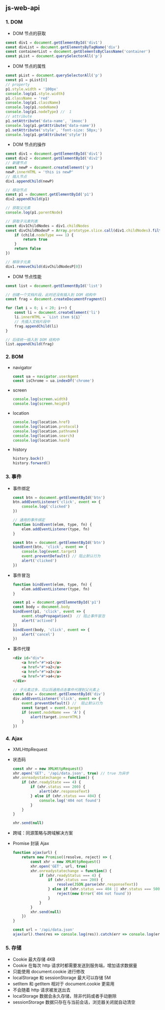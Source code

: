 ## js-web-api

### 1. DOM

- DOM 节点的获取

```js
const div1 = document.getElementById('div1')
const divList = document.getElementsByTagName('div')
const containerList = document.getElementsByClassName('container')
const pList = document.querySelectorAll('p')
```

- DOM 节点的属性

```js
const pList = document.querySelectorAll('p')
const p1 = pList[0]
// property  
p1.style.width = '100px'
console.log(p1.style.width)
p1.className = 'red'
console.log(p1.className)
console.log(p1.nodeName)
console.log(p1.nodeType) //  1
// attribute
p1.setAttribute('data-name', 'imooc')
console.log(p1.getAttribute('data-name'))
p1.setAttribute('style', 'font-size: 50px;')
console.log(p1.getAttribute('style'))
```

- DOM 节点的操作

```js
const div1 = document.getElementById('div1')
const div2 = document.getElementById('div2')
// 新建节点
const newP = document.createElement('p')
newP.innerHTML = 'this is newP'
// 插入节点
div1.appendChild(newP)

// 移动节点
const p1 = document.getElementById('p1')
div2.appendChild(p1)

// 获取父元素
console.log(p1.parentNode)

// 获取子元素列表
const div1ChildNodes = div1.childNodes
const divChildNodesP = Array.prototype.slice.call(div1.childNodes).filter(child => {
    if (child.nodeType === 1) {
        return true
    }
    return false
})

// 移除子元素
div1.removeChild(divChildNodesP[0])
```

- DOM 节点性能

```js
const list = document.getElementById('list')

// 创建一个文档片段，此时还没有插入到 DOM 结构中
const frag = document.createDocumentFragment()

for (let i = 0; i < 20; i++) {
    const li = document.createElement('li')
    li.innerHTML = `List item ${i}`
    // 先插入文档片段中
    frag.appendChild(li)
}

// 后续统一插入到 DOM 结构中
list.appendChild(frag)
```

### 2. BOM

- navigator

  ```js
  const ua = navigator.userAgent
  const isChrome = ua.indexOf('chrome')
  ```

- screen

  ```js
  console.log(screen.width)
  console.log(screen.height)
  ```

- location

  ```js
  console.log(location.href)
  console.log(location.protocol)
  console.log(location.pathname)
  console.log(location.search)
  console.log(location.hash)
  ```

- history

  ```js
  history.back()
  history.forward()
  ```


### 3. 事件

- 事件绑定

  ```js
  const btn = document.getElementById('btn')
  btn.addEventListener('click', event => {
      console.log('clicked')
  })
  
  // 通用的事件绑定
  function bindEvent(elem, type, fn) {
      elem.addEventListener(type, fn)
  }
  
  const btn = document.getElementById('btn')
  bindEvent(btn, 'click', event => {
      console.log(event.target)
      event.preventDefault() // 阻止默认行为
      alert('clicked')
  })
  ```

- 事件冒泡

  ```js
  function bindEvent(elem, type, fn) {
      elem.addEventListener(type, fn)
  }
  
  const p1 = document.getElemnetById('p1')
  const body = document.body
  bindEvent(p1, 'click', event => {
      event.stopPropagation()  // 阻止事件冒泡
      alert('actived')
  })
  bindEvent(body, 'click', event => {
      alert('cancel')
  })
  ```

- 事件代理

  ```html
  <div id="div">
      <a href="#">a1</a>
      <a href="#">a2</a>
      <a href="#">a3</a>
      <a href="#">a4</a>
  </div>
  ```

  ```js
  // 子元素过多，可以将通用点击事件代理到父元素上
  const div = document.getElementById('div')
  div.addEventListener('click', event => {
      event.preventDefault() //  阻止默认行为
      const target = event.target
      if (event.nodeName === 'A') {
          alert(target.innerHTML)
      }
  })
  ```

### 4. Ajax

- XMLHttpRequest

- 状态码

  ```js
  const xhr = new XMLHttpRequest()
  xhr.open('GET', '/api/data.json', true) // true 为异步
  xhr.onreadystatechange = function() {
      if (xhr.readyState === 4) {
          if (xhr.status === 200) {
              alert(xhr.responseText)
          } else if (xhr.status === 404) {
              console.log('404 not found')
          }
      }
  }
  
  xhr.send(null)
  ```

- 跨域：同源策略与跨域解决方案

- Promise 封装 Ajax

  ```js
  function ajax(url) {
      return new Promise((resolve, reject) => {
          const xhr = new XMLHttpRequest()
          xhr.open('GET', url, true)
          xhr.onreadystatechange = function() {
              if (xhr.readyStatus === 4) {
                  if (xhr.status === 200) {
                      resolve(JSON.parse(xhr.responseText))
                  } else if (xhr.status === 404 || xhr.status === 500) {
                      reject(new Error(`404 not found`))
                  }
              }
          }
          xhr.send(null)
      })
  }
  
  const url = '/api/data.json'
  ajax(url).then(res => console.log(res)).catch(err => console.log(err))
  ```


### 5. 存储

- Cookie 最大存储 4KB
- Cookie 在每次 http 请求时都需要发送到服务端，增加请求数据量
- 只能使用 document.cookie 进行修改
- localStorage 和 sessionStorage 最大可以存储 5M
- setItem 和 getItem 相对于 document.cookie 更易用
- 不会随着 http 请求被发送出去
- localStorage 数据会永久存储，除非代码或者手动删除
- sessionStorage 数据只存在与当前会话，浏览器关闭就自动清空

